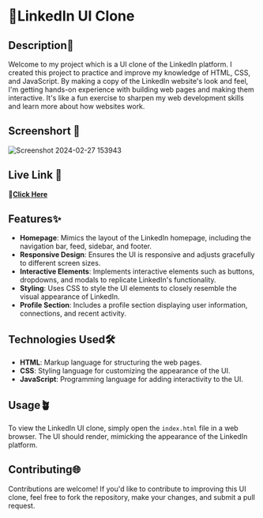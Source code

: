 # 📌LinkedIn UI Clone

## Description📑
Welcome to my project which is a UI clone of the LinkedIn platform. I created this project to practice and improve my knowledge 
of HTML, CSS, and JavaScript. By making a copy of the LinkedIn website's look and feel, I'm getting hands-on experience with 
building web pages and making them interactive. It's like a fun exercise to sharpen my web development skills and learn more 
about how websites work.

## Screenshort 📸
![Screenshot 2024-02-27 153943](https://github.com/Varunyadavgithub/LinkedIn-UI-Clone/assets/134674472/eb1387cf-9697-411a-9948-be8c6ef99231)

## Live Link 🔗
🔗[**Click Here**](https://varunyadavgithub.github.io/LinkedIn-UI-Clone/)

## Features✨
- **Homepage**: Mimics the layout of the LinkedIn homepage, including the navigation bar, feed, sidebar, and footer.
- **Responsive Design**: Ensures the UI is responsive and adjusts gracefully to different screen sizes.
- **Interactive Elements**: Implements interactive elements such as buttons, dropdowns, and modals to replicate LinkedIn's functionality.
- **Styling**: Uses CSS to style the UI elements to closely resemble the visual appearance of LinkedIn.
- **Profile Section**: Includes a profile section displaying user information, connections, and recent activity.

## Technologies Used🛠️
- **HTML**: Markup language for structuring the web pages.
- **CSS**: Styling language for customizing the appearance of the UI.
- **JavaScript**: Programming language for adding interactivity to the UI.

## Usage🪴
To view the LinkedIn UI clone, simply open the `index.html` file in a web browser. The UI should render, mimicking the appearance of the LinkedIn platform.


## Contributing🌐
Contributions are welcome! If you'd like to contribute to improving this UI clone, feel free to fork the repository, make your changes, and submit a pull request.




